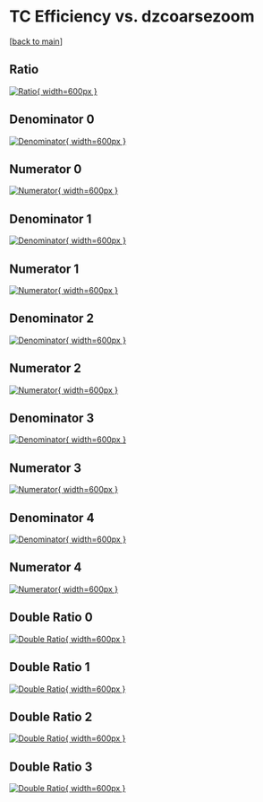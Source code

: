 # TC Efficiency vs. dzcoarsezoom

[[back to main](./)]



## Ratio

[![Ratio](../mtv/var/TC_xtr_11_-1_eff_dzcoarsezoom.png){ width=600px }](../mtv/var/TC_xtr_11_-1_eff_dzcoarsezoom.pdf)

## Denominator 0

[![Denominator](../mtv/den/TC_xtr_11_-1_eff_dzcoarsezoom_den0.png){ width=600px }](../mtv/den/TC_xtr_11_-1_eff_dzcoarsezoom_den0.pdf)

## Numerator 0

[![Numerator](../mtv/num/TC_xtr_11_-1_eff_dzcoarsezoom_num0.png){ width=600px }](../mtv/num/TC_xtr_11_-1_eff_dzcoarsezoom_num0.pdf)

## Denominator 1

[![Denominator](../mtv/den/TC_xtr_11_-1_eff_dzcoarsezoom_den1.png){ width=600px }](../mtv/den/TC_xtr_11_-1_eff_dzcoarsezoom_den1.pdf)

## Numerator 1

[![Numerator](../mtv/num/TC_xtr_11_-1_eff_dzcoarsezoom_num1.png){ width=600px }](../mtv/num/TC_xtr_11_-1_eff_dzcoarsezoom_num1.pdf)

## Denominator 2

[![Denominator](../mtv/den/TC_xtr_11_-1_eff_dzcoarsezoom_den2.png){ width=600px }](../mtv/den/TC_xtr_11_-1_eff_dzcoarsezoom_den2.pdf)

## Numerator 2

[![Numerator](../mtv/num/TC_xtr_11_-1_eff_dzcoarsezoom_num2.png){ width=600px }](../mtv/num/TC_xtr_11_-1_eff_dzcoarsezoom_num2.pdf)

## Denominator 3

[![Denominator](../mtv/den/TC_xtr_11_-1_eff_dzcoarsezoom_den3.png){ width=600px }](../mtv/den/TC_xtr_11_-1_eff_dzcoarsezoom_den3.pdf)

## Numerator 3

[![Numerator](../mtv/num/TC_xtr_11_-1_eff_dzcoarsezoom_num3.png){ width=600px }](../mtv/num/TC_xtr_11_-1_eff_dzcoarsezoom_num3.pdf)

## Denominator 4

[![Denominator](../mtv/den/TC_xtr_11_-1_eff_dzcoarsezoom_den4.png){ width=600px }](../mtv/den/TC_xtr_11_-1_eff_dzcoarsezoom_den4.pdf)

## Numerator 4

[![Numerator](../mtv/num/TC_xtr_11_-1_eff_dzcoarsezoom_num4.png){ width=600px }](../mtv/num/TC_xtr_11_-1_eff_dzcoarsezoom_num4.pdf)

## Double Ratio 0

[![Double Ratio](../mtv/ratio/TC_xtr_11_-1_eff_dzcoarsezoom_ratio0.png){ width=600px }](../mtv/ratio/TC_xtr_11_-1_eff_dzcoarsezoom_ratio0.pdf)

## Double Ratio 1

[![Double Ratio](../mtv/ratio/TC_xtr_11_-1_eff_dzcoarsezoom_ratio1.png){ width=600px }](../mtv/ratio/TC_xtr_11_-1_eff_dzcoarsezoom_ratio1.pdf)

## Double Ratio 2

[![Double Ratio](../mtv/ratio/TC_xtr_11_-1_eff_dzcoarsezoom_ratio2.png){ width=600px }](../mtv/ratio/TC_xtr_11_-1_eff_dzcoarsezoom_ratio2.pdf)

## Double Ratio 3

[![Double Ratio](../mtv/ratio/TC_xtr_11_-1_eff_dzcoarsezoom_ratio3.png){ width=600px }](../mtv/ratio/TC_xtr_11_-1_eff_dzcoarsezoom_ratio3.pdf)

